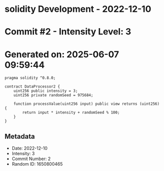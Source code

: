 ﻿# solidity Development - 2022-12-10
# Commit #2 - Intensity Level: 3
# Generated on: 2025-06-07 09:59:44
```solidity
pragma solidity ^0.8.0;

contract DataProcessor2 {
    uint256 public intensity = 3;
    uint256 private randomSeed = 975684;

    function processValue(uint256 input) public view returns (uint256) {
        return input * intensity + randomSeed % 100;
    }
}
```
## Metadata
- Date: 2022-12-10
- Intensity: 3
- Commit Number: 2
- Random ID: 1650800465
